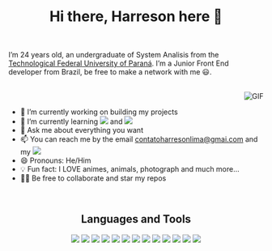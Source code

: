 <h1 align="center">Hi there, Harreson here 👋</h1>
<br>
<p >I’m 24 years old, an undergraduate of System Analisis from the <a href="http://www.utfpr.edu.br/">Technological Federal University of Paraná</a>. I’m a Junior Front End developer from Brazil, be free to make a network with me 😃.</p><br>
<img align="right" alt="GIF" src="https://media.giphy.com/media/836HiJc7pgzy8iNXCn/giphy.gif" /><br>

- 🔭 I’m currently working on building my projects
- 🌱 I’m currently learning <img src="https://img.shields.io/badge/Android-3DDC84?style=for-the-badge&logo=android&logoColor=white"> and <img src="https://img.shields.io/badge/Kotlin-0095D5?&style=for-the-badge&logo=kotlin&logoColor=white">
- 💬 Ask me about everything you want
- 📫 You can reach me by the email <a href=”mailto:contatoharresonlima@gmai.com”>contatoharresonlima@gmai.com</a> and my [<img src="https://img.shields.io/badge/LinkedIn-0077B5?style=for-the-badge&logo=linkedin&logoColor=white">](https://www.linkedin.com/in/harresonlima/) 
- 😄 Pronouns: He/Him
- 💡 Fun fact: I LOVE animes, animals, photograph and much more...
- 👨‍💻 Be free to collaborate and star my repos

<br/>
<h2 align="center">Languages and Tools</h2>
<div align="center">
  <img src="https://img.shields.io/badge/Android_Studio-3DDC84?style=for-the-badge&logo=android-studio&logoColor=white">
  <img src="https://img.shields.io/badge/Android-3DDC84?style=for-the-badge&logo=android&logoColor=white">
  <img src="https://img.shields.io/badge/Kotlin-0095D5?&style=for-the-badge&logo=kotlin&logoColor=white">
  <img src="https://img.shields.io/badge/material%20design-757575?style=for-the-badge&logo=material%20design&logoColor=white">
  <img src="https://img.shields.io/badge/Insomnia-5849be?style=for-the-badge&logo=Insomnia&logoColor=white">
  <img src="https://img.shields.io/badge/PostgreSQL-316192?style=for-the-badge&logo=postgresql&logoColor=white">
  <img src="https://img.shields.io/badge/SQLite-07405E?style=for-the-badge&logo=sqlite&logoColor=white">
  <img src="https://img.shields.io/badge/GIT-E44C30?style=for-the-badge&logo=git&logoColor=white">
  <img src="https://img.shields.io/badge/GitHub-100000?style=for-the-badge&logo=github&logoColor=white">
  <img src="https://img.shields.io/badge/Google_Play-414141?style=for-the-badge&logo=google-play&logoColor=white">
  <img src="https://img.shields.io/badge/-Hackerrank-2EC866?style=for-the-badge&logo=HackerRank&logoColor=white">
  <img src="https://img.shields.io/badge/Pinterest-%23E60023.svg?&style=for-the-badge&logo=Pinterest&logoColor=white">
  <img src="https://img.shields.io/badge/Reddit-FF4500?style=for-the-badge&logo=reddit&logoColor=white">
</div><br>
